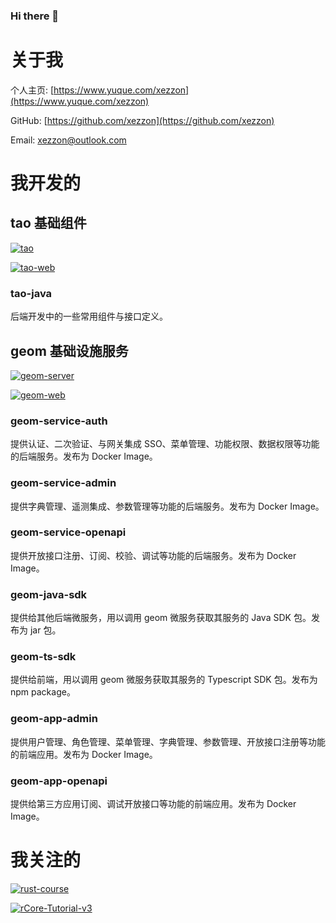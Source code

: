 ### Hi there 👋

<!--
**xezzon/xezzon** is a ✨ _special_ ✨ repository because its `README.md` (this file) appears on your GitHub profile.

Here are some ideas to get you started:

- 🔭 I’m currently working on ...
- 🌱 I’m currently learning ...
- 👯 I’m looking to collaborate on ...
- 🤔 I’m looking for help with ...
- 💬 Ask me about ...
- 📫 How to reach me: ...
- 😄 Pronouns: ...
- ⚡ Fun fact: ...
-->

# 关于我

个人主页: [https://www.yuque.com/xezzon](https://www.yuque.com/xezzon)

GitHub: [https://github.com/xezzon](https://github.com/xezzon)

Email: [xezzon@outlook.com](mailto:xezzon@outlook.com)

# 我开发的

## tao 基础组件

[![tao](https://github-readme-stats.vercel.app/api/pin/?username=xezzon&repo=tao)](https://github.com/xezzon/tao)

[![tao-web](https://github-readme-stats.vercel.app/api/pin/?username=xezzon&repo=tao-web)](https://github.com/xezzon/tao-web)

### tao-java

后端开发中的一些常用组件与接口定义。

## geom 基础设施服务

[![geom-server](https://github-readme-stats.vercel.app/api/pin/?username=xezzon&repo=geom-server)](https://github.com/xezzon/geom-server)

[![geom-web](https://github-readme-stats.vercel.app/api/pin/?username=xezzon&repo=geom-web)](https://github.com/xezzon/geom-web)

### geom-service-auth

提供认证、二次验证、与网关集成 SSO、菜单管理、功能权限、数据权限等功能的后端服务。发布为 Docker Image。

### geom-service-admin

提供字典管理、遥测集成、参数管理等功能的后端服务。发布为 Docker Image。

### geom-service-openapi

提供开放接口注册、订阅、校验、调试等功能的后端服务。发布为 Docker Image。

### geom-java-sdk

提供给其他后端微服务，用以调用 geom 微服务获取其服务的 Java SDK 包。发布为 jar 包。

### geom-ts-sdk

提供给前端，用以调用 geom 微服务获取其服务的 Typescript SDK 包。发布为 npm package。

### geom-app-admin

提供用户管理、角色管理、菜单管理、字典管理、参数管理、开放接口注册等功能的前端应用。发布为 Docker Image。

### geom-app-openapi

提供给第三方应用订阅、调试开放接口等功能的前端应用。发布为 Docker Image。

# 我关注的

[![rust-course](https://github-readme-stats.vercel.app/api/pin/?username=sunface&repo=rust-course)](https://github.com/sunface/rust-course)

[![rCore-Tutorial-v3](https://github-readme-stats.vercel.app/api/pin/?username=rcore-os&repo=rCore-Tutorial-v3)](https://github.com/rcore-os/rCore-Tutorial-v3)
